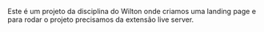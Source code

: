 Este é um projeto da disciplina do Wilton onde criamos uma landing page e para rodar o projeto precisamos da extensão live server.
